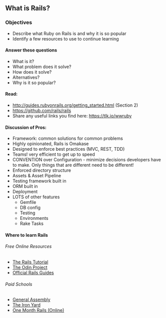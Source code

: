 ## What is Rails?

### Objectives
- Describe what Ruby on Rails is and why it is so popular
- Identify a few resources to use to continue learning

#### Answer these questions
- What is it?
- What problem does it solve?
- How does it solve?
- Alternatives?
- Why is it so popular?

#### Read:
- http://guides.rubyonrails.org/getting_started.html (Section 2)
- https://github.com/rails/rails
- Share any useful links you find here: https://tlk.io/wwruby

#### Discussion of Pros:
- Framework: common solutions for common problems
- Highly opinionated, Rails is Omakase
- Designed to enforce best practices (MVC, REST, TDD)
- Teams! very efficient to get up to speed
- CONVENTION over Configuration - minimize decisions developers have to make. Only things that are different need to be different!
- Enforced directory structure
- Assets & Asset Pipeline
- Testing framework built in
- ORM built in
- Deployment
- LOTS of other features
  - Gemfile
  - DB config
  - Testing
  - Environments
  - Rake Tasks

#### Where to learn Rails

###### Free Online Resources
- [The Rails Tutorial](https://www.railstutorial.org/book)
- [The Odin Project](http://www.theodinproject.com/)
- [Official Rails Guides](http://guides.rubyonrails.org/)

###### Paid Schools
- [General Assembly](https://generalassemb.ly/)
- [The Iron Yard](http://theironyard.com/locations/washington-dc/)
- [One Month Rails (Online)](https://onemonth.com/courses/one-month-rails)

